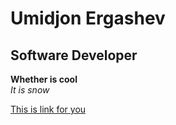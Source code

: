 # Umidjon Ergashev

## Software Developer
__Whether is cool__ <br />
_It is snow_ <br />

[This is link for you](https://github.com/RisUma1803/rsschool-cv/blob/gh-pages/cv.md)
